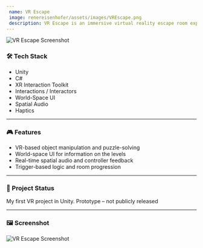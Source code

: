 ```yaml
---
 name: VR Escape
 image: renereisenhofer/assets/images/VREscape.png
 description: VR Escape is an immersive virtual reality escape room experience developed in Unity. Players interact with objects in different rooms (classrooms)solving puzzles using hand tracking and common sense.
---
```


![VR Escape Screenshot](renereisenhofer/assets/images/vr_escape.png)

### 🛠 Tech Stack

- Unity
- C#
- XR Interaction Toolkit
- Interactions / Interactors
- World-Space UI
- Spatial Audio
- Haptics

---

### 🎮 Features

- VR-based object manipulation and puzzle-solving
- World-space UI for information on the levels
- Real-time spatial audio and controller feedback
- Trigger-based logic and room progression

---

### 📌 Project Status

My first VR project in Unity. Prototype – not publicly released

---

### 🖼 Screenshot

![VR Escape Screenshot](renereisenhofer/assets/images/vr_escape.png)

